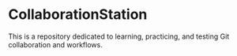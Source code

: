 # CollaborationStation

This is a repository dedicated to learning, practicing, and testing Git
collaboration and workflows.
